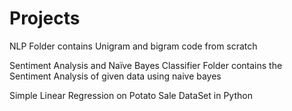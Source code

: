 # Projects

NLP Folder contains Unigram and bigram code from scratch

Sentiment Analysis and Naïve Bayes Classifier Folder contains the Sentiment Analysis of given data using naive bayes

Simple Linear Regression on Potato Sale DataSet in Python

